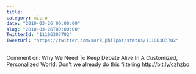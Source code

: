 ```yaml
---
title: 
category: micro
date: "2010-03-26 00:00:00"
slug: "2010-03-26T00:00:00"
TwitterId: "11106303702"
TweetUrl: "https://twitter.com/mark_philpot/status/11106303702"
---
```


Comment on: Why We Need To Keep Debate Alive In A Customized, Personalized
World: Don't we already do this filtering http://bit.ly/czhzbo
